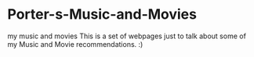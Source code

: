 # Porter-s-Music-and-Movies
my music and movies
This is a set of webpages just to talk about some of my Music and Movie recommendations. :)
